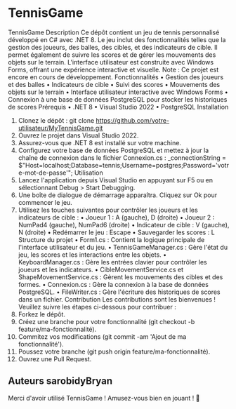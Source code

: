 # TennisGame
TennisGame
Description
Ce dépôt contient un jeu de tennis personnalisé développé en C# avec .NET 8. Le jeu inclut des fonctionnalités telles que la gestion des joueurs, des balles, des cibles, et des indicateurs de cible. Il permet également de suivre les scores et de gérer les mouvements des objets sur le terrain. L'interface utilisateur est construite avec Windows Forms, offrant une expérience interactive et visuelle.
Note : Ce projet est encore en cours de développement.
Fonctionnalités
•	Gestion des joueurs et des balles
•	Indicateurs de cible
•	Suivi des scores
•	Mouvements des objets sur le terrain
•	Interface utilisateur interactive avec Windows Forms
•	Connexion à une base de données PostgreSQL pour stocker les historiques de scores
Prérequis
•	.NET 8
•	Visual Studio 2022
•	PostgreSQL
Installation
1.	Clonez le dépôt :
  git clone https://github.com/votre-utilisateur/MyTennisGame.git
2.	Ouvrez le projet dans Visual Studio 2022.
3.	Assurez-vous que .NET 8 est installé sur votre machine.
4.	Configurez votre base de données PostgreSQL et mettez à jour la chaîne de connexion dans le fichier Connexion.cs :
 _connectionString = $"Host=localhost;Database=tennis;Username=postgres;Password='votre-mot-de-passe'";
Utilisation
1.	Lancez l'application depuis Visual Studio en appuyant sur F5 ou en sélectionnant Debug > Start Debugging.
2.	Une boîte de dialogue de démarrage apparaîtra. Cliquez sur Ok pour commencer le jeu.
3.	Utilisez les touches suivantes pour contrôler les joueurs et les indicateurs de cible :
•	Joueur 1 : A (gauche), D (droite)
•	Joueur 2 : NumPad4 (gauche), NumPad6 (droite)
•	Indicateur de cible : V (gauche), N (droite)
•	Redémarrer le jeu : Escape
•	Sauvegarder les scores : L
Structure du projet
•	Form1.cs : Contient la logique principale de l'interface utilisateur et du jeu.
•	TennisGameManager.cs : Gère l'état du jeu, les scores et les interactions entre les objets.
•	KeyboardManager.cs : Gère les entrées clavier pour contrôler les joueurs et les indicateurs.
•	CibleMovementService.cs et ShapeMovementService.cs : Gèrent les mouvements des cibles et des formes.
•	Connexion.cs : Gère la connexion à la base de données PostgreSQL.
•	FileWriter.cs : Gère l'écriture des historiques de scores dans un fichier.
Contribution
Les contributions sont les bienvenues ! Veuillez suivre les étapes ci-dessous pour contribuer :
1.	Forkez le dépôt.
2.	Créez une branche pour votre fonctionnalité (git checkout -b feature/ma-fonctionnalité).
3.	Commitez vos modifications (git commit -am 'Ajout de ma fonctionnalité').
4.	Poussez votre branche (git push origin feature/ma-fonctionnalité).
5.	Ouvrez une Pull Request.
   
Auteurs
sarobidyBryan
---
Merci d'avoir utilisé TennisGame ! Amusez-vous bien en jouant ! 🎾


